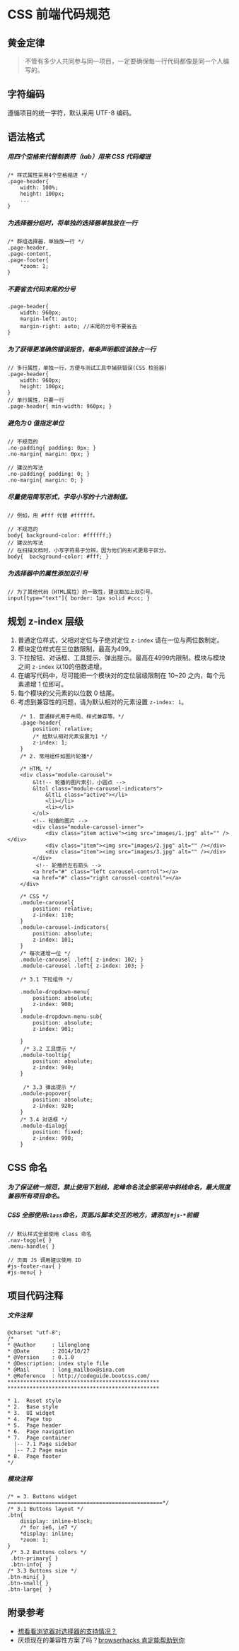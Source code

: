 # CSS 前端代码规范
 
## 黄金定律


> 不管有多少人共同参与同一项目，一定要确保每一行代码都像是同一个人编写的。


## 字符编码

遵循项目的统一字符，默认采用 UTF-8 编码。


## 语法格式

##### 用四个空格来代替制表符（tab）用来 CSS 代码缩进

    /* 样式属性采用4个空格缩进 */
    .page-header{
        width: 100%;
        height: 100px;
        ...
    }

##### 为选择器分组时，将单独的选择器单独放在一行

    /* 群组选择器，单独放一行 */
    .page-header,
    .page-content,
    .page-footer{
        *zoom: 1;
    }
 
##### 不要省去代码末尾的分号

    .page-header{
        width: 960px;
        margin-left: auto;
        margin-right: auto; //末尾的分号不要省去
    }

##### 为了获得更准确的错误报告，每条声明都应该独占一行
    
    // 多行属性，单独一行，方便与测试工具中捕获错误(CSS 校验器)
    .page-header{
        width: 960px;  
        height: 100px;
    }
    // 单行属性，只要一行
    .page-header{ min-width: 960px; }

##### 避免为 0 值指定单位

    // 不规范的
    .no-padding{ padding: 0px; }
    .no-margin{ margin: 0px; }

    // 建议的写法
    .no-padding{ padding: 0; }
    .no-margin{ margin: 0; }

##### 尽量使用简写形式，字母小写的十六进制值。

    // 例如，用 #fff 代替 #ffffff。
    
    // 不规范的
    body{ background-color: #ffffff;}
    // 建议的写法 
    // 在扫描文档时，小写字符易于分辨，因为他们的形式更易于区分。
    body{  background-color: #fff; }

##### 为选择器中的属性添加双引号

    // 为了其他代码（HTML属性）的一致性，建议都加上双引号。
    input[type="text"]{ border: 1px solid #ccc; }

## 规划 z-index 层级

1. 普通定位样式，父相对定位与子绝对定位 `z-index` 请在一位与两位数制定。
2. 模块定位样式在三位数限制，最高为499。
3. 下拉按钮、对话框、工具提示、弹出提示。最高在4999内限制。模块与模块之间 `z-index` 以10的倍数递增。 
4. 在编写代码中，尽可能把一个模块对的定位层级限制在 10~20 之内，每个元素递增 1 位即可。
5. 每个模块的父元素的以位数 0 结尾。
6. 考虑到兼容性的问题，请为默认相对的元素设置 `z-index: 1`。

``` 
    /* 1. 普通样式用于布局、样式兼容等。*/
    .page-header{
        position: relative;
        /* 给默认相对元素设置为1 */
        z-index: 1;
    }   
    /* 2. 常用组件如图片轮播*/   
    
    /* HTML */
    <div class="module-carousel">
        &lt!-- 轮播的图片索引，小圆点 -->
        &ltol class="module-carousel-indicators">
            &ltli class="active"></li>
            <li></li>
            <li></li>
        </ol>
        <!-- 轮播的图片 -->
        <div class="module-carousel-inner">
            <div class="item active"><img src="images/1.jpg" alt="" /></div>
            <div class="item"><img src="images/2.jpg" alt="" /></div>
            <div class="item"><img src="images/3.jpg" alt="" /></div>
        </div>
         <!-- 轮播的左右箭头 -->
        <a href="#" class="left carousel-control"></a>
        <a href="#" class="right carousel-control"></a>
    </div>
    
    /* CSS */
    .module-carousel{
        position: relative;
        z-index: 110;
    }
    .module-carousel-indicators{
        position: absolute;
        z-index: 101;
    }
    /* 每次递增一位 */
    .module-carousel .left{ z-index: 102; }
    .module-carousel .left{ z-index: 103; }
    
    /* 3.1 下拉组件 */

    .module-dropdown-menu{
        position: absolute;
        z-index: 900;
    }
    .module-dropdown-menu-sub{
        position: absolute;
        z-index: 901;
        
    }
     /* 3.2 工具提示 */
    .module-tooltip{
        position: absolute;
        z-index: 940;
    }
     
     /* 3.3 弹出提示 */
    .module-popover{
        position: absolute;
        z-index: 920;
    }
    /* 3.4 对话框 */
    .module-dialog{
        position: fixed;
        z-index: 990;
    }
```

## CSS 命名

##### 为了保证统一规范，禁止使用下划线，驼峰命名法全部采用中斜线命名，最大限度兼容所有项目命名。

##### CSS 全部使用`class`命名，页面JS脚本交互的地方，请添加 `#js-*`前缀
    
    // 默认样式全部使用 class 命名
    .nav-toggle{ }
    .menu-handle{ }
    
    // 页面 JS 调用建议使用 ID
    #js-footer-nav{ }
    #js-menu{ }

## 项目代码注释

##### 文件注释

    @charset "utf-8";
    /*
    * @Author     : lilonglong
    * @Date       : 2014/10/27
    * @Version    : 0.1.0
    * @Description: index style file
    * @Mail       : long_mailbox@sina.com
    * @Reference  : http://codeguide.bootcss.com/
    ************************************************
    ************************************************
    
    * 1.  Reset style
    * 2.  Base style
    * 3.  UI widget
    * 4.  Page top
    * 5.  Page header
    * 6.  Page navigation
    * 7.  Page container
      |-- 7.1 Page sidebar
      |-- 7.2 Page main
    * 8.  Page footer
    */

##### 模块注释

    /* = 3. Buttons widget
    =================================================*/
    /* 3.1 Buttons layout */
    .btn{
        disiplay: inline-block;
        /* for ie6, ie7 */
        *display: inline;
        *zoom: 1;
    }
     /* 3.2 Buttons colors */
     .btn-primary{ }
     .btn-info{  }
    /* 3.3 Buttons size */
    .btn-mini{ }
    .btn-small{ }
    .btn-large{  }

## 附录参考

* [想看看浏览器对选择器的支持情况？](http://labs.qianduan.net/css-selector/)
* 厌烦现在的兼容性方案了吗？[browserhacks 肯定能帮助到你](http://browserhacks.com/) 